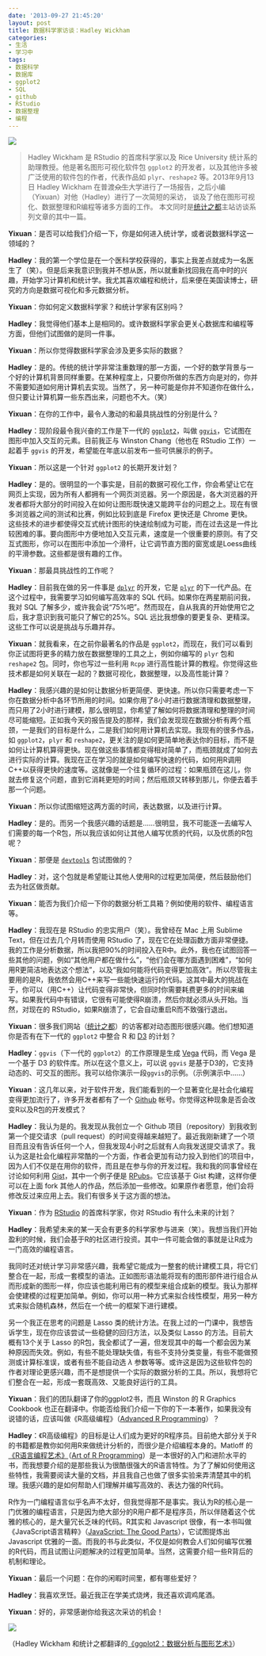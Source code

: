 ```yaml
---
date: '2013-09-27 21:45:20'
layout: post
title: 数据科学家访谈：Hadley Wickham
categories:
- 生活
- 学习中
tags:
- 数据科学
- 数据库
- ggplot2
- SQL
- github
- RStudio
- 数据整理
- 编程
---
```


<img src="https://i.imgur.com/EPgIMLi.jpg" class="alignleft"/>

> Hadley Wickham 是 RStudio 的首席科学家以及 Rice University 统计系的助理教授。他是著名图形可视化软件包 
`ggplot2` 的开发者，以及其他许多被广泛使用的软件包的作者，代表作品如 `plyr`、`reshape2` 等。2013年9月13日
Hadley Wickham 在普渡<del>众生</del>大学进行了一场报告，之后小编（Yixuan）对他（Hadley）进行了一次简短的采访，
谈及了他在图形可视化、数据整理和R编程等诸多方面的工作。
本文同时是[统计之都](http://cos.name/)主站访谈系列文章的其中一篇。

<!-- more -->

**Yixuan**：是否可以给我们介绍一下，你是如何进入统计学，或者说数据科学这一领域的？

**Hadley**：我的第一个学位是在一个医科学校获得的，事实上我差点就成为一名医生了（笑）。但是后来我意识到我并不想从医，所以就重新找回我在高中时的兴趣，开始学习计算机和统计学。我尤其喜欢编程和统计，后来便在美国读博士，研究的方向是数据可视化和多元数据分析。


**Yixuan**：你如何定义数据科学家？和统计学家有区别吗？

**Hadley**：我觉得他们基本上是相同的。或许数据科学家会更关心数据库和编程等方面，但他们试图做的是同一件事。


**Yixuan**：所以你觉得数据科学家会涉及更多实际的数据？

**Hadley**：是的。传统的统计学非常注重数理的那一方面，一个好的数学背景与一个好的计算机背景同样重要。在某种程度上，只要你所做的东西方向是对的，你并不需要知道如何用计算机去实现。当然了，另一种可能是你并不知道你在做什么，但只要让计算机算一些东西出来，问题也不大。（笑）


**Yixuan**：在你的工作中，最令人激动的和最具挑战性的分别是什么？

**Hadley**：现阶段最令我兴奋的工作是下一代的 [`ggplot2`](http://ggplot2.org/)，叫做 [`ggvis`](https://github.com/rstudio/ggvis)，它试图在图形中加入交互的元素。目前我正与 Winston Chang（他也在 RStudio 工作）一起着手  `ggvis` 的开发，希望能在年底以前发布一些可供展示的例子。


**Yixuan**：所以这是一个针对 `ggplot2` 的长期开发计划？

**Hadley**：是的。很明显的一个事实是，目前的数据可视化工作，你会希望让它在网页上实现，因为所有人都拥有一个网页浏览器。另一个原因是，各大浏览器的开发者都将大部分的时间投入在如何让图形既快速又能跨平台的问题之上。现在有很多浏览器之间的测试和比赛，例如比较到底是 Firefox 更快还是 Chrome 更快。这些技术的进步都使得交互式统计图形的快速绘制成为可能，而在过去这是一件比较困难的事。要向图形中方便地加入交互元素，速度是一个很重要的原则。有了交互式图形，你可以在图形中添加一个滑杆，让它调节直方图的窗宽或是Loess曲线的平滑参数。这些都是很有趣的工作。


**Yixuan**：那最具挑战性的工作呢？

**Hadley**：目前我在做的另一件事是 [`dplyr`](https://github.com/hadley/dplyr) 的开发，它是 [`plyr`](http://plyr.had.co.nz/) 的下一代产品。在这个过程中，我需要学习如何编写高效率的 SQL 代码。如果你在两星期前问我，我对 SQL 了解多少，或许我会说“75%吧”。然而现在，自从我真的开始使用它之后，我才意识到我可能只了解它的25%。SQL 远比我想像的要更复杂、更精深。这些工作可以说是挑战与乐趣并存。


**Yixuan**：就我看来，在之前你最著名的作品是 `ggplot2`，而现在，我们可以看到你正试图将更多的精力放在数据整理的工具之上，例如你编写的 `plyr` 包和 `reshape2` 包。同时，你也写过一些利用 `Rcpp` 进行高性能计算的教程。你觉得这些技术都是如何关联在一起的？数据可视化，数据整理，以及高性能计算？

**Hadley**：我感兴趣的是如何让数据分析更简便、更快速。所以你只需要考虑一下你在数据分析中各环节所用的时间。如果你用了8小时进行数据清理和数据整理，而只用了2小时进行建模，那么很明显，你希望了解如何将数据清理和整理的时间尽可能缩短。正如我今天的报告提及的那样，我们会发现现在数据分析有两个瓶颈，一是我们的目标是什么，二是我们如何用计算机去实现。我现有的很多作品，如 `ggplot2`，`plyr` 和 `reshape2`，更关注的是如何更简单地表达你的目标，而不是如何让计算机算得更快。现在做这些事情都变得相对简单了，而瓶颈就成了如何去进行实际的计算。我现在正在学习的就是如何编写快速的代码，如何用R调用C++以获得更快的速度等。这就像是一个往复循环的过程：如果瓶颈在这儿，你就去修复这个问题，直到它消耗更短的时间；然后瓶颈又转移到那儿，你便去着手那一个问题。


**Yixuan**：所以你试图缩短这两方面的时间，表达数据，以及进行计算。

**Hadley**：是的。而另一个我感兴趣的话题是……很明显，我不可能逐一去编写人们需要的每一个R包，所以我应该如何让其他人编写优质的代码，以及优质的R包呢？

**Yixuan**：那便是 [`devtools`](https://github.com/hadley/devtools) 包试图做的？

**Hadley**：对，这个包就是希望能让其他人使用R的过程更加简便，然后鼓励他们去为社区做贡献。


**Yixuan**：能否为我们介绍一下你的数据分析工具箱？例如使用的软件、编程语言等。

**Hadley**：我现在是 RStudio 的忠实用户（笑）。我曾经在 Mac 上用 Sublime Text，但在过去几个月转而使用 RStudio 了，现在它在处理函数方面非常便捷。我的工作是分析数据，所以我把90%的时间投入在R中。此外，我也在试图回答一些其他的问题，例如“其他用户都在做什么”，“他们会在哪方面遇到困难”，“如何用R更简洁地表达这个想法”，以及“我如何能将代码变得更加高效”。所以尽管我主要用的是R，我依然会用C++来写一些能快速运行的代码。这其中最大的挑战在于，你可以（用C++）让代码变得非常快，但同时你需要耗费更多的时间来编写。如果我代码中有错误，它很有可能使得R崩溃，然后你就必须从头开始。当然，对现在的 RStudio，如果R崩溃了，它会自动重启R而不致强行退出。


**Yixuan**：很多我们网站（[统计之都](http://cos.name/)）的访客都对动态图形很感兴趣。他们想知道你是否有在下一代的 `ggplot2` 中整合 R 和 [D3](http://d3js.org/) 的计划？

**Hadley**：`ggvis`（下一代的 `ggplot2`）的工作原理是生成 [Vega](http://trifacta.github.io/vega/) 代码，而 Vega 是一个基于 D3 的软件库。所以在这个意义上，可以说 `ggvis` 是基于D3的，它支持动态的、可交互的图形。我可以给你演示一段`ggvis`的示例。（示例演示中……）


**Yixuan**：这几年以来，对于软件开发，我们能看到的一个显著变化是社会化编程变得更加流行了，许多开发者都有了一个 [Github](https://github.com/‎) 帐号。你觉得这种现象是否会改变R以及R包的开发模式？

**Hadley**：我认为是的。我发现从我创立一个 Github 项目（repository）到我收到第一个提交请求（pull request）的时间变得越来越短了。最近我刚新建了一个项目而且没有告诉任何一个人，但我发现4小时之后就有人向我发送提交请求了。我认为这是社会化编程非常酷的一个方面，作者会更加有动力投入到他们的项目中，因为人们不仅是在用你的软件，而且是在参与你的开发过程。我和我的同事曾经在讨论如何利用 [Gist](https://gist.github.com/)，其中一个例子便是 [RPubs](http://rpubs.com/)。它应该基于 Gist 构建，这样你便可以在上面 fork 其他人的作品，然后添加一些修改。如果原作者愿意，他们会将修改反过来应用上去。我们有很多关于这方面的想法。


**Yixuan**：作为 [RStudio](http://www.rstudio.com/) 的首席科学家，你对 RStudio 有什么未来的计划？

**Hadley**：我希望未来的某一天会有更多的科学家参与进来（笑）。我想当我们开始盈利的时候，我们会基于R的社区进行投资。其中一件可能会做的事就是让R成为一门高效的编程语言。

我同时还对统计学习非常感兴趣，我希望它能成为一整套的统计建模工具，将它们整合在一起，形成一套模型的语法。正如图形语法能将现有的图形部件进行组合从而形成新的图形一样，你应该也能利用已有的模型来组合成新的模型。我认为那样会使建模的过程更加简单。例如，你可以用一种方式来拟合线性模型，用另一种方式来拟合随机森林，然后在一个统一的框架下进行建模。

另一个我正在思考的问题是 Lasso 类的统计方法。在我上过的一门课中，我想告诉学生，现在你应该尝试一些稳健的回归方法，以及类似 Lasso 的方法。目前大概有13个关于 Lasso 的R包，我全都试了一遍，但发现其中的每一个都会因为某种原因而失效。例如，有些不能处理缺失值，有些不支持分类变量，有些不能做预测或计算标准误，或者有些不能自动选 $\lambda$ 参数等等。或许这是因为这些软件包的作者对理论更感兴趣，而不是想提供一个实际的数据分析的工具。所以，我想将它们整合在一起，形成一套既高效、又能良好运行的工具。


**Yixuan**：我们的团队翻译了你的ggplot2书，而且 Winston 的 R Graphics Cookbook 也正在翻译中。你能否给我们介绍一下你的下一本著作，如果我没有说错的话，应该叫做《R高级编程》（[Advanced R Programming](http://adv-r.had.co.nz/)）？

**Hadley**：《R高级编程》的目标是让人们成为更好的R程序员。目前绝大部分关于R的书籍都是教你如何用R来做统计分析的，而很少是介绍编程本身的。Matloff 的[《R语言编程艺术》](http://cos.name/2013/05/the-art-r-programming/)（[Art of R Programming](http://nostarch.com/artofr.htm)）是一本很好的入门和进阶水平的书，而我想要介绍的是那些我认为很酷很强大的R语言特性。为了了解如何使用这些特性，我需要阅读大量的文档，并且我自己也做了很多实验来弄清楚其中的机理。我感兴趣的是如何帮助人们理解并编写高效的、表达力强的R代码。

R作为一门编程语言似乎名声不太好，但我觉得那不是事实。我认为R的核心是一门优雅的编程语言，只是因为绝大部分的R用户都不是程序员，所以伴随着这个优雅的核心的，是大量冗长乏味的代码。R其实和 Javascript 很像，有一本书叫做《JavaScript语言精粹》（[JavaScript: The Good Parts](http://shop.oreilly.com/product/9780596517748.do)），它试图提炼出 Javascript 优雅的一面。而我的书与此类似，不仅是如何教会人们如何编写优雅的R代码，而且试图让问题解决的过程更加简单。当然，这需要介绍一些R背后的机制和理论。


**Yixuan**：最后一个问题：在你的闲暇时间里，都有哪些爱好？

**Hadley**：我喜欢烹饪。最近我正在学美式烧烤，我还喜欢调鸡尾酒。


**Yixuan**：好的，非常感谢你给我这次采访的机会！

<p><img src="https://i.imgur.com/ICvLmEQ.jpg" class="aligncenter"/></p>

（Hadley Wickham 和统计之都翻译的[《ggplot2：数据分析与图形艺术》](http://cos.name/2013/05/ggplot2/)）

